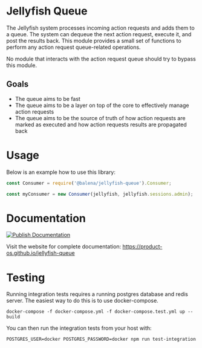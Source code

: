 # Jellyfish Queue

The Jellyfish system processes incoming action requests and adds them to a
queue. The system can dequeue the next action request, execute it, and post the
results back. This module provides a small set of functions to perform any
action request queue-related operations.

No module that interacts with the action request queue should try to bypass
this module.

## Goals

- The queue aims to be fast
- The queue aims to be a layer on top of the core to effectively manage action requests
- The queue aims to be the source of truth of how action requests are marked as
  executed and how action requests results are propagated back

# Usage

Below is an example how to use this library:

```js
const Consumer = require('@balena/jellyfish-queue').Consumer;

const myConsumer = new Consumer(jellyfish, jellyfish.sessions.admin);
```

# Documentation

[![Publish Documentation](https://github.com/product-os/jellyfish-queue/actions/workflows/publish-docs.yml/badge.svg)](https://github.com/product-os/jellyfish-queue/actions/workflows/publish-docs.yml)

Visit the website for complete documentation: https://product-os.github.io/jellyfish-queue

# Testing

Running integration tests requires a running postgres database and redis server. The easiest way to do this is to use docker-compose.

```
docker-compose -f docker-compose.yml -f docker-compose.test.yml up --build
```

You can then run the integration tests from your host with:

```
POSTGRES_USER=docker POSTGRES_PASSWORD=docker npm run test-integration
```
